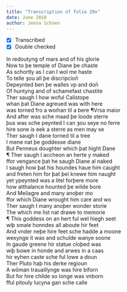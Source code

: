 ```yaml
---
title: "Transcription of folio 29v"
date: June 2018
author: Jenna Schoen
---
```

- [X] Transcribed
- [x] Double checked

In redoutyng of mars and of his glorie  
Now to þe temple of Diane þe chaste  
As schortly as I can I wol me haste  
To telle ȝou all þe discripcion̄  
Depeynted ben þe walles vp and don̄  
Of huntyng and of schamefast chastite  
Ther saugh I how woful Calistope  
whan þat Diane agreued was with here  
was torned fro a wom̄an til a bere  ¶Vrsa maior  
And after was sche maad þe loode sterre  
þus was sche peynted I can ȝou seye no ferre  
hire sone is eek a sterre as men may se  
Ther saugh I dane torned til a tree  
I mene nat þe goddesse diane  
But Penneus doughter which þat hight Dane  
¶ Ther saugh I accheon an herte y maked  
ffor vengance þat he saugh Diane al naked  
I saugh how þat his houndes haue him caught  
and freten him for þat þei knewe him naught  
yet ypeynted was a litel forþere more  
how atthalance hounted þe wilde bore  
And Meliagre and many anoþer mo  
ffor which Diane wrought him care and wo  
Ther saugh I many anoþer wonder storie  
The which me list nat drawe to memorie  
¶ This goddess on an hert ful wel hiegh seet  
wiþ smale honndes all aboute hir feet  
And vnder neþe hire feet sche hadde a moone  
wexynge it was and schulde wanye soone  
In gaude greene hir statue cloþed was  
wiþ bowe in honde and arwes in a caas  
hir eyhen caste sche ful lowe a doun  
Ther Pluto haþ his derke regioun  
A wōman trauaillynge was hire biforn  
But for hire childe so longe was vnborn  
fful pitouly lucyna gan sche calle  
